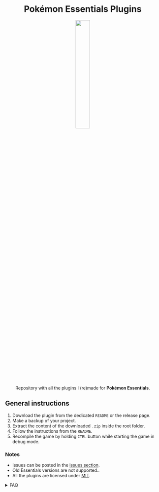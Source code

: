 <h1 align="center">Pokémon Essentials Plugins</h1>
<p align="center">
<img src="https://user-images.githubusercontent.com/63038410/188325652-4cb77d1f-c9c4-4cb2-bc1c-d9a1a68465e5.gif" width="30%"/>
</p>

<p align="center">
Repository with all the plugins I (re)made for <b>Pokémon Essentials</b>.
</p>

## General instructions
1. Download the plugin from the dedicated `README` or the release page.
2. Make a backup of your project.
3. Extract the content of the downloaded `.zip` inside the root folder.
4. Follow the instructions from the `README`.
5. Recompile the game by holding `CTRL` button while starting the game in debug mode.

### Notes
- Issues can be posted in the [issues section](https://github.com/MickTK/Pokemon-Essentials-Plugins/issues).
- Old Essentials versions are not supported..
- All the plugins are licensed under [MIT](https://github.com/MickTK/Pokemon-Essentials-Plugins/blob/main/license).

<details>
<summary>FAQ</summary>

- A plugin is the throwing the following exception: `Exception MKXPError' at 021:HTTP_Utilities:47 - Failed to GET <path>`. What can I do?
  - That exception is caused because your device is not connected to the internet. If you do not need internet, delete the file `src/updater.rb` from the plugin folder.

</details>

<br>
